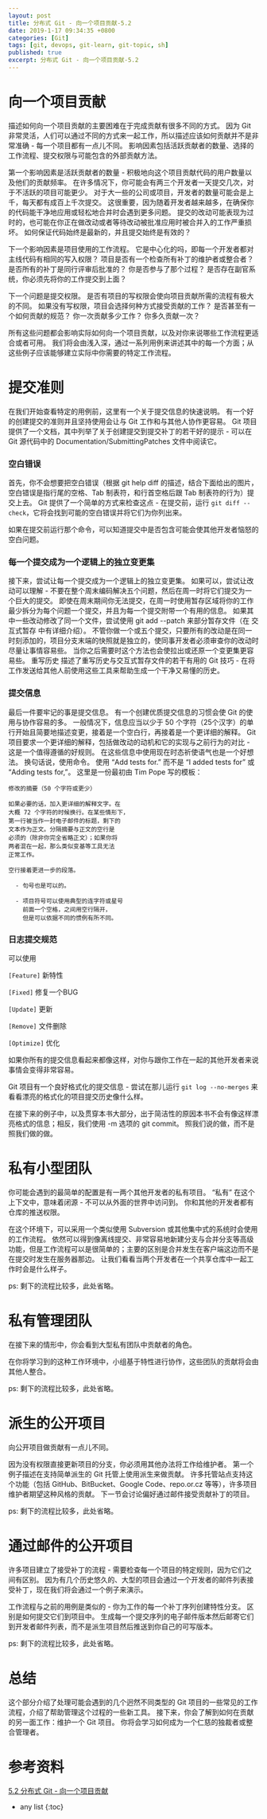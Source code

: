```yaml
---
layout: post
title: 分布式 Git - 向一个项目贡献-5.2
date: 2019-1-17 09:34:35 +0800
categories: [Git]
tags: [git, devops, git-learn, git-topic, sh]
published: true
excerpt: 分布式 Git - 向一个项目贡献-5.2
---
```


# 向一个项目贡献

描述如何向一个项目贡献的主要困难在于完成贡献有很多不同的方式。 因为 Git 非常灵活，人们可以通过不同的方式来一起工作，所以描述应该如何贡献并不是非常准确 - 每一个项目都有一点儿不同。 影响因素包括活跃贡献者的数量、选择的工作流程、提交权限与可能包含的外部贡献方法。

第一个影响因素是活跃贡献者的数量 - 积极地向这个项目贡献代码的用户数量以及他们的贡献频率。 在许多情况下，你可能会有两三个开发者一天提交几次，对于不活跃的项目可能更少。 对于大一些的公司或项目，开发者的数量可能会是上千，每天都有成百上千次提交。 这很重要，因为随着开发者越来越多，在确保你的代码能干净地应用或轻松地合并时会遇到更多问题。 提交的改动可能表现为过时的，也可能在你正在做改动或者等待改动被批准应用时被合并入的工作严重损坏。 如何保证代码始终是最新的，并且提交始终是有效的？

下一个影响因素是项目使用的工作流程。 它是中心化的吗，即每一个开发者都对主线代码有相同的写入权限？ 项目是否有一个检查所有补丁的维护者或整合者？ 是否所有的补丁是同行评审后批准的？ 你是否参与了那个过程？ 是否存在副官系统，你必须先将你的工作提交到上面？

下一个问题是提交权限。 是否有项目的写权限会使向项目贡献所需的流程有极大的不同。 如果没有写权限，项目会选择何种方式接受贡献的工作？ 是否甚至有一个如何贡献的规范？ 你一次贡献多少工作？ 你多久贡献一次？

所有这些问题都会影响实际如何向一个项目贡献，以及对你来说哪些工作流程更适合或者可用。 我们将会由浅入深，通过一系列用例来讲述其中的每一个方面；从这些例子应该能够建立实际中你需要的特定工作流程。

# 提交准则

在我们开始查看特定的用例前，这里有一个关于提交信息的快速说明。 有一个好的创建提交的准则并且坚持使用会让与 Git 工作和与其他人协作更容易。 Git 项目提供了一个文档，其中列举了关于创建提交到提交补丁的若干好的提示 - 可以在 Git 源代码中的 Documentation/SubmittingPatches 文件中阅读它。

### 空白错误

首先，你不会想要把空白错误（根据 git help diff 的描述，结合下面给出的图片，空白错误是指行尾的空格、Tab 制表符，和行首空格后跟 Tab 制表符的行为）提交上去。 Git 提供了一个简单的方式来检查这点 - 在提交前，运行 `git diff --check`，它将会找到可能的空白错误并将它们为你列出来。

如果在提交前运行那个命令，可以知道提交中是否包含可能会使其他开发者恼怒的空白问题。

### 每一个提交成为一个逻辑上的独立变更集

接下来，尝试让每一个提交成为一个逻辑上的独立变更集。 如果可以，尝试让改动可以理解 - 不要在整个周末编码解决五个问题，然后在周一时将它们提交为一个巨大的提交。 即使在周末期间你无法提交，在周一时使用暂存区域将你的工作最少拆分为每个问题一个提交，并且为每一个提交附带一个有用的信息。 如果其中一些改动修改了同一个文件，尝试使用 git add --patch 来部分暂存文件（在 交互式暂存 中有详细介绍）。 不管你做一个或五个提交，只要所有的改动是在同一时刻添加的，项目分支末端的快照就是独立的，使同事开发者必须审查你的改动时尽量让事情容易些。 当你之后需要时这个方法也会使拉出或还原一个变更集更容易些。 重写历史 描述了重写历史与交互式暂存文件的若干有用的 Git 技巧 - 在将工作发送给其他人前使用这些工具来帮助生成一个干净又易懂的历史。

### 提交信息

最后一件要牢记的事是提交信息。 有一个创建优质提交信息的习惯会使 Git 的使用与协作容易的多。 一般情况下，信息应当以少于 50 个字符（25个汉字）的单行开始且简要地描述变更，接着是一个空白行，再接着是一个更详细的解释。 Git 项目要求一个更详细的解释，包括做改动的动机和它的实现与之前行为的对比 - 这是一个值得遵循的好规则。 在这些信息中使用现在时态祈使语气也是一个好想法。 换句话说，使用命令。 使用 “Add tests for.” 而不是 “I added tests for” 或 “Adding tests for,”。 这里是一份最初由 Tim Pope 写的模板：

```
修改的摘要（50 个字符或更少）

如果必要的话，加入更详细的解释文字。在
大概 72 个字符的时候换行。在某些情形下，
第一行被当作一封电子邮件的标题，剩下的
文本作为正文。分隔摘要与正文的空行是
必须的（除非你完全省略正文）；如果你将
两者混在一起，那么类似变基等工具无法
正常工作。

空行接着更进一步的段落。

  - 句号也是可以的。

  - 项目符号可以使用典型的连字符或星号
    前面一个空格，之间用空行隔开，
    但是可以依据不同的惯例有所不同。
```

### 日志提交规范

可以使用 

`[Feature]` 新特性

`[Fixed]` 修复一个BUG

`[Update]` 更新

`[Remove]` 文件删除

`[Optimize]` 优化

如果你所有的提交信息看起来都像这样，对你与跟你工作在一起的其他开发者来说事情会变得非常容易。 

Git 项目有一个良好格式化的提交信息 - 尝试在那儿运行 `git log --no-merges` 来看看漂亮的格式化的项目提交历史像什么样。

在接下来的例子中，以及贯穿本书大部分，出于简洁性的原因本书不会有像这样漂亮格式的信息；相反，我们使用 -m 选项的 git commit。 照我们说的做，而不是照我们做的做。

# 私有小型团队

你可能会遇到的最简单的配置是有一两个其他开发者的私有项目。 “私有” 在这个上下文中，意味着闭源 - 不可以从外面的世界中访问到。 你和其他的开发者都有仓库的推送权限。

在这个环境下，可以采用一个类似使用 Subversion 或其他集中式的系统时会使用的工作流程。 依然可以得到像离线提交、非常容易地新建分支与合并分支等高级功能，但是工作流程可以是很简单的；主要的区别是合并发生在客户端这边而不是在提交时发生在服务器那边。 让我们看看当两个开发者在一个共享仓库中一起工作时会是什么样子。

ps: 剩下的流程比较多，此处省略。

# 私有管理团队

在接下来的情形中，你会看到大型私有团队中贡献者的角色。 

在你将学习到的这种工作环境中，小组基于特性进行协作，这些团队的贡献将会由其他人整合。

ps: 剩下的流程比较多，此处省略。

# 派生的公开项目

向公开项目做贡献有一点儿不同。 

因为没有权限直接更新项目的分支，你必须用其他办法将工作给维护者。 第一个例子描述在支持简单派生的 Git 托管上使用派生来做贡献。 许多托管站点支持这个功能（包括 GitHub、BitBucket、Google Code、repo.or.cz 等等），许多项目维护者期望这种风格的贡献。 下一节会讨论偏好通过邮件接受贡献补丁的项目。

ps: 剩下的流程比较多，此处省略。

# 通过邮件的公开项目

许多项目建立了接受补丁的流程 - 需要检查每一个项目的特定规则，因为它们之间有区别。 因为有几个历史悠久的、大型的项目会通过一个开发者的邮件列表接受补丁，现在我们将会通过一个例子来演示。

工作流程与之前的用例是类似的 - 你为工作的每一个补丁序列创建特性分支。 区别是如何提交它们到项目中。 生成每一个提交序列的电子邮件版本然后邮寄它们到开发者邮件列表，而不是派生项目然后推送到你自己的可写版本。

ps: 剩下的流程比较多，此处省略。

# 总结
这个部分介绍了处理可能会遇到的几个迥然不同类型的 Git 项目的一些常见的工作流程，介绍了帮助管理这个过程的一些新工具。 接下来，你会了解到如何在贡献的另一面工作：维护一个 Git 项目。 你将会学习如何成为一个仁慈的独裁者或整合管理者。

# 参考资料

[5.2 分布式 Git - 向一个项目贡献](https://git-scm.com/book/zh/v2/%E5%88%86%E5%B8%83%E5%BC%8F-Git-%E5%90%91%E4%B8%80%E4%B8%AA%E9%A1%B9%E7%9B%AE%E8%B4%A1%E7%8C%AE)

* any list
{:toc}

